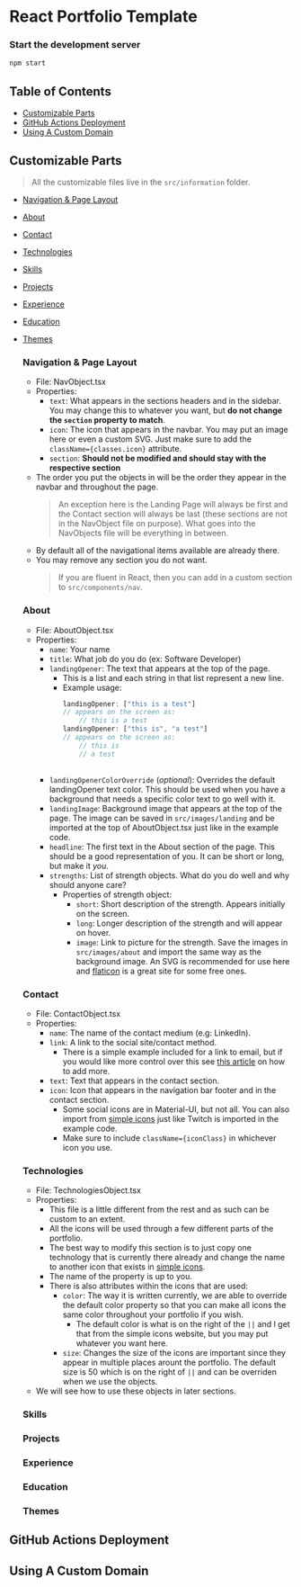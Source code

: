 # React Portfolio Template

### Start the development server
```sh
npm start
```

<!-- TABLE OF CONTENTS -->
## Table of Contents
* [Customizable Parts](#customizable-parts)
* [GitHub Actions Deployment](#github-actions-deployment)
* [Using A Custom Domain](#using-a-custom-domain)

<!-- HOW TO CUSTOMIZE THE TEMPLATE -->
## Customizable Parts
> All the customizable files live in the `src/information` folder.
* [Navigation & Page Layout](#navigation-&-page-layout)
* [About](#about)
* [Contact](#contact)
* [Technologies](#technologies)
* [Skills](#skills)
* [Projects](#projects)
* [Experience](#experience)
* [Education](#education)
* [Themes](#themes)

    ### Navigation & Page Layout
    * File: NavObject.tsx
    * Properties:
        * `text`: What appears in the sections headers and in the sidebar. You may change this to whatever you want, but **do not change the `section` property to match**.
        * `icon`: The icon that appears in the navbar. You may put an image here or even a custom SVG. Just make sure to add the `className={classes.icon}` attribute.
        * `section`: **Should not be modified and should stay with the respective section**
    * The order you put the objects in will be the order they appear in the navbar and throughout the page.
        > An exception here is the Landing Page will always be first and the Contact section will always be last (these sections are not in the NavObject file on purpose). What goes into the NavObjects file will be everything in between.
    * By default all of the navigational items available are already there.
    * You may remove any section you do not want.
        > If you are fluent in React, then you can add in a custom section to `src/components/nav`.
    
    ### About
    * File: AboutObject.tsx
    * Properties:
        * `name`: Your name
        * `title`: What job do you do (ex: Software Developer)
        * `landingOpener`: The text that appears at the top of the page. 
            * This is a list and each string in that list represent a new line.
            * Example usage:
                ```js
                landingOpener: ["this is a test"] 
                // appears on the screen as: 
                    // this is a test
                landingOpener: ["this is", "a test"]
                // appears on the screen as: 
                    // this is
                    // a test
                                            
                ```
        * `landingOpenerColorOverride` (*optional*): Overrides the default landingOpener text color. This should be used when you have a background that needs a specific color text to go well with it.
        * `landingImage`: Background image that appears at the top of the page. The image can be saved in `src/images/landing` and be imported at the top of AboutObject.tsx just like in the example code.
        * `headline`: The first text in the About section of the page. This should be a good representation of you. It can be short or long, but make it *you*.
        * `strengths`: List of strength objects. What do you do well and why should anyone care?
            * Properties of strength object:
                * `short`: Short description of the strength. Appears initially on the screen.
                * `long`: Longer description of the strength and will appear on hover.
                * `image`: Link to picture for the strength. Save the images in `src/images/about` and import the same way as the background image. An SVG is recommended for use here and [flaticon](https://www.flaticon.com/) is a great site for some free ones.
    ### Contact
    * File: ContactObject.tsx
    * Properties: 
        * `name`: The name of the contact medium (e.g: LinkedIn). 
        * `link`: A link to the social site/contact method.
            * There is a simple example included for a link to email, but if you would like more control over this see [this article](https://css-tricks.com/snippets/html/mailto-links/) on how to add more.
        * `text`: Text that appears in the contact section.
        * `icon`: Icon that appears in the navigation bar footer and in the contact section.
            * Some social icons are in Material-UI, but not all. You can also import from [simple icons](https://simple-icons.github.io/simple-icons-website/) just like Twitch is imported in the example code.
            * Make sure to include `className={iconClass}` in whichever icon you use. 
    ### Technologies
    * File: TechnologiesObject.tsx
    * Properties: 
        * This file is a little different from the rest and as such can be custom to an extent.
        * All the icons will be used through a few different parts of the portfolio.
        * The best way to modify this section is to just copy one technology that is currently there already and change the name to another icon that exists in [simple icons](https://simple-icons.github.io/simple-icons-website/).
        * The name of the property is up to you.
        * There is also attributes within the icons that are used:
            * `color`: The way it is written currently, we are able to override the default color property so that you can make all icons the same color throughout your portfolio if you wish.
                * The default color is what is on the right of the `||` and I get that from the simple icons website, but you may put whatever you want here.
            * `size`: Changes the size of the icons are important since they appear in multiple places arount the portfolio. The default size is 50 which is on the right of `||` and can be overriden when we use the objects. 
    * We will see how to use these objects in later sections.

    ### Skills
    ### Projects
    ### Experience
    ### Education
    ### Themes

<!-- SETUP AUTO DEPLOYMENT -->
## GitHub Actions Deployment

<!-- CUSTOM DOMAIN USAGE -->
## Using A Custom Domain
